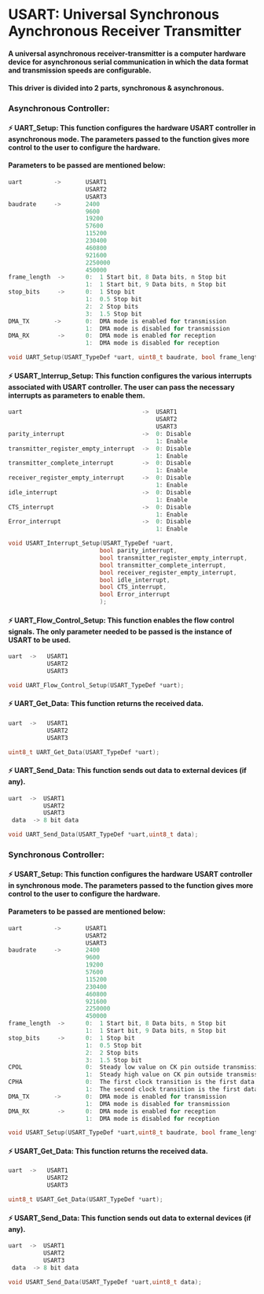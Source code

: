 # USART: Universal Synchronous Aynchronous Receiver Transmitter 


#### A universal asynchronous receiver-transmitter is a computer hardware device for asynchronous serial communication in which the data format and transmission speeds are configurable.

#### This driver is divided into 2 parts, synchronous & asynchronous. 

### Asynchronous Controller:

#### ⚡ UART_Setup: This function configures the hardware USART controller in asynchronous mode. The parameters passed to the function gives more control to the user to configure the hardware. 
#### Parameters to be passed are mentioned below:
```C
uart         ->       USART1
                      USART2
                      USART3
baudrate     ->       2400
                      9600
                      19200
                      57600
                      115200
                      230400
                      460800
                      921600
                      2250000
                      450000
frame_length  ->      0:  1 Start bit, 8 Data bits, n Stop bit
                      1:  1 Start bit, 9 Data bits, n Stop bit
stop_bits     ->      0:  1 Stop bit
                      1:  0.5 Stop bit
                      2:  2 Stop bits
                      3:  1.5 Stop bit
DMA_TX       ->       0:  DMA mode is enabled for transmission
                      1:  DMA mode is disabled for transmission
DMA_RX        ->      0:  DMA mode is enabled for reception
                      1:  DMA mode is disabled for reception
```


```C
void UART_Setup(USART_TypeDef *uart, uint8_t baudrate, bool frame_length, uint8_t stop_bits, bool DMA_TX, bool DMA_RX);
```


#### ⚡ USART_Interrup_Setup: This function configures the various interrupts associated with USART controller. The user can pass the necessary interrupts as parameters to enable them.

```C
uart                                  ->  USART1
                                          USART2
                                          USART3
parity_interrupt                      ->  0: Disable
                                          1: Enable
transmitter_register_empty_interrupt  ->  0: Disable
                                          1: Enable
transmitter_complete_interrupt        ->  0: Disable
                                          1: Enable
receiver_register_empty_interrupt     ->  0: Disable
                                          1: Enable
idle_interrupt                        ->  0: Disable
                                          1: Enable
CTS_interrupt                         ->  0: Disable
                                          1: Enable
Error_interrupt                       ->  0: Disable
                                          1: Enable
```

```C
void USART_Interrupt_Setup(USART_TypeDef *uart,
						  bool parity_interrupt,
						  bool transmitter_register_empty_interrupt,
						  bool transmitter_complete_interrupt,
						  bool receiver_register_empty_interrupt,
						  bool idle_interrupt,
						  bool CTS_interrupt,
						  bool Error_interrupt
						  );
```


#### ⚡ UART_Flow_Control_Setup: This function enables the flow control signals. The only parameter needed to be passed is the instance of USART to be used.

```C
uart  ->   USART1
           USART2
           USART3
```
```C
void UART_Flow_Control_Setup(USART_TypeDef *uart);
```

#### ⚡ UART_Get_Data: This function returns the received data.

```C
uart  ->   USART1
           USART2
           USART3
```
```C
uint8_t UART_Get_Data(USART_TypeDef *uart);
```

#### ⚡ UART_Send_Data: This function sends out data to external devices (if any).

```C
uart  ->  USART1
          USART2
          USART3
 data  -> 8 bit data
```
```C
void UART_Send_Data(USART_TypeDef *uart,uint8_t data);
```


### Synchronous Controller:

#### ⚡ USART_Setup: This function configures the hardware USART controller in synchronous mode. The parameters passed to the function gives more control to the user to configure the hardware. 
#### Parameters to be passed are mentioned below:
```C
uart         ->       USART1
                      USART2
                      USART3
baudrate     ->       2400
                      9600
                      19200
                      57600
                      115200
                      230400
                      460800
                      921600
                      2250000
                      450000
frame_length  ->      0:  1 Start bit, 8 Data bits, n Stop bit
                      1:  1 Start bit, 9 Data bits, n Stop bit
stop_bits     ->      0:  1 Stop bit
                      1:  0.5 Stop bit
                      2:  2 Stop bits
                      3:  1.5 Stop bit
CPOL                  0:  Steady low value on CK pin outside transmission window
                      1:  Steady high value on CK pin outside transmission window
CPHA                  0:  The first clock transition is the first data capture edge
                      1:  The second clock transition is the first data capture edge
DMA_TX       ->       0:  DMA mode is enabled for transmission
                      1:  DMA mode is disabled for transmission
DMA_RX        ->      0:  DMA mode is enabled for reception
                      1:  DMA mode is disabled for reception
```


```C
void USART_Setup(USART_TypeDef *uart,uint8_t baudrate, bool frame_length, uint8_t stop_bits,bool CPOL,bool CPHA, bool DMA_TX, bool DMA_RX);
```

#### ⚡ USART_Get_Data: This function returns the received data.

```C
uart  ->   USART1
           USART2
           USART3
```
```C
uint8_t USART_Get_Data(USART_TypeDef *uart);
```

#### ⚡ USART_Send_Data: This function sends out data to external devices (if any).

```C
uart  ->  USART1
          USART2
          USART3
 data  -> 8 bit data
```
```C
void USART_Send_Data(USART_TypeDef *uart,uint8_t data);
```
